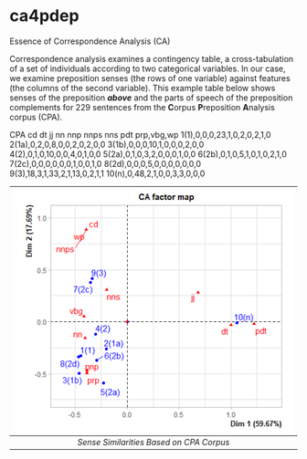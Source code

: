 # ca4pdep
Essence of Correspondence Analysis (CA)

Correspondence analysis examines a contingency table, a cross-tabulation of a set of individuals according to two categorical variables. In our case, we examine preposition senses (the rows of one variable) against features (the columns of the second variable). This example table below shows senses of the preposition _**above**_ and the parts of speech of the preposition complements for 229 sentences from the **C**orpus **P**reposition **A**nalysis corpus (CPA).

CPA cd  dt  jj  nn  nnp nnps    nns pdt prp,vbg,wp
1(1),0,0,0,23,1,0,2,0,2,1,0
2(1a),0,2,0,8,0,0,2,0,2,0,0
3(1b),0,0,0,10,1,0,0,0,2,0,0
4(2),0,1,0,10,0,0,4,0,1,0,0
5(2a),0,1,0,3,2,0,0,0,1,0,0
6(2b),0,1,0,5,1,0,1,0,2,1,0
7(2c),0,0,0,0,0,0,1,0,0,1,0
8(2d),0,0,0,5,0,0,0,0,0,0,0
9(3),18,3,1,33,2,1,13,0,2,1,1
10(n),0,48,2,1,0,0,3,3,0,0,0

| ![Example](Rplot12.png)  |
|:---:|
| *Sense Similarities Based on CPA Corpus* |


